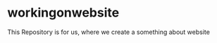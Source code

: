 workingonwebsite
================

This Repository is for us, where we create a something about website
